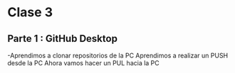 # Clase 3 

## Parte 1 :  GitHub Desktop 

-Aprendimos a clonar repositorios de la PC 
Aprendimos a realizar un PUSH desde la PC
Ahora vamos hacer un PUL hacia la PC
